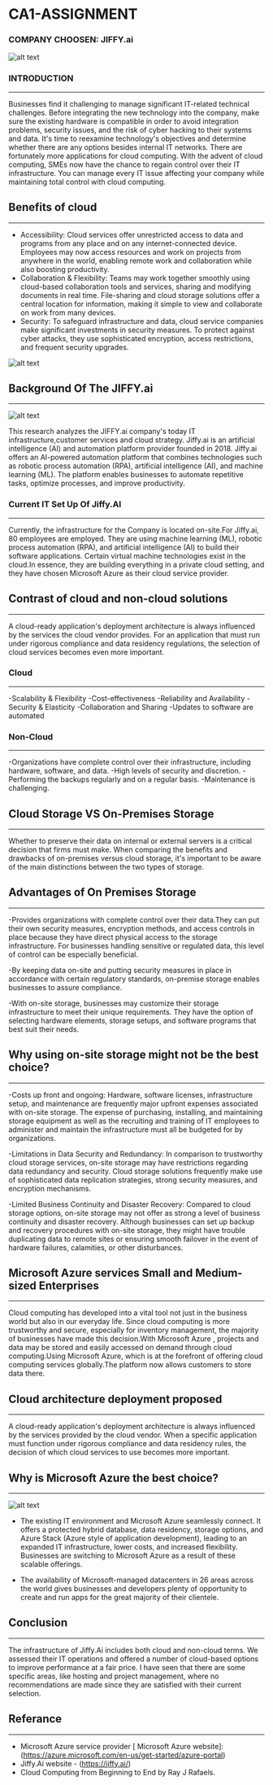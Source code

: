 # CA1-ASSIGNMENT 

### COMPANY CHOOSEN: JIFFY.ai 

![alt text]( https://encrypted-tbn0.gstatic.com/images?q=tbn:ANd9GcSFZvbWJ7kWjlKto5d2FqPg1n9jNgzoNjeYoKw0pZuX-n0DwuOWx0ODR4LZfnK6ihDz7rQ&usqp=CAU.png)

### **INTRODUCTION**
________________
Businesses find it challenging to manage significant IT-related technical challenges. Before integrating the new technology into the company, make sure the existing hardware is compatible in order to avoid integration problems, security issues, and the risk of cyber hacking to their systems and data. It's time to reexamine technology's objectives and determine whether there are any options besides internal IT networks. There are fortunately more applications for cloud computing. With the advent of cloud computing, SMEs now have the chance to regain control over their IT infrastructure. You can manage every IT issue affecting your company while maintaining total control with cloud computing.

## Benefits of cloud 
_____________________
- Accessibility: Cloud services offer unrestricted access to data and programs from any place and on any internet-connected device. Employees may now access resources 
  and work on projects from anywhere in the world, enabling remote work and collaboration while also boosting productivity.
- Collaboration & Flexibility: Teams may work together smoothly using cloud-based collaboration tools and services, sharing and modifying documents in real time. File-sharing and cloud storage solutions offer a central location for information, making it simple to view and collaborate on work from many devices.
- Security: To safeguard infrastructure and data, cloud service companies make significant investments in security measures. To protect against cyber attacks, they use sophisticated encryption, access restrictions, and frequent security upgrades. 
 

![alt text](https://tflive.wpenginepowered.com/wp-content/uploads/2020/01/benefits_of_cloud_computing.jpg)


## **Background Of The JIFFY.ai**
__________________________________
![alt text](https://static.crozdesk.com/web_app_library/providers/logos/000/008/508/box/jiffy.ai-1669210952-logo.png?1669210952.jpg)

This research analyzes the  JIFFY.ai company's  today IT infrastructure,customer services and cloud strategy. Jiffy.ai is an artificial intelligence (AI) and automation platform provider founded in 2018. Jiffy.ai offers an AI-powered automation platform that combines technologies such as robotic process automation (RPA), artificial intelligence (AI), and machine learning (ML). The platform enables businesses to automate repetitive tasks, optimize processes, and improve productivity.

### Current IT Set Up Of Jiffy.AI
______________________

Currently, the infrastructure for the Company is located on-site.For Jiffy.ai, 80 employees are employed. They are using machine learning (ML), robotic process automation (RPA), and artificial intelligence (AI) to build their software applications. Certain virtual machine technologies exist in the cloud.In essence, they are building everything in a private cloud setting, and they have chosen Microsoft Azure as their cloud service provider.

## Contrast of cloud and non-cloud solutions 
--------------------------------------------
A cloud-ready application's deployment architecture is always influenced by the services the cloud vendor provides. For an application that must run under rigorous compliance and data residency regulations, the selection of cloud services becomes even more important.

### Cloud
_________
-Scalability & Flexibility
-Cost-effectiveness
-Reliability and Availability
-Security & Elasticity
-Collaboration and Sharing
-Updates to software are automated

### Non-Cloud 
_____________
-Organizations have complete control over their infrastructure, including hardware, software, and data.
-High levels of security and discretion.
-Performing the backups regularly and on a regular basis.
-Maintenance is challenging.

## Cloud Storage VS On-Premises Storage 
__________________________________________
Whether to preserve their data on internal or external servers is a critical decision that firms must make. When comparing the benefits and drawbacks of on-premises versus cloud storage, it's important to be aware of the main distinctions between the two types of storage.

## Advantages of On Premises Storage 
-------------------------------------
-Provides organizations with complete control over their data.They can put their own security measures, encryption methods, and access controls in place because they have direct physical access to the storage infrastructure. For businesses handling sensitive or regulated data, this level of control can be especially beneficial.

-By keeping data on-site and putting security measures in place in accordance with certain regulatory standards, on-premise storage enables businesses to assure compliance.

-With on-site storage, businesses may customize their storage infrastructure to meet their unique requirements. They have the option of selecting hardware elements, storage setups, and software programs that best suit their needs. 

## Why using on-site storage might not be the best choice?
___________________________________________________________
-Costs up front and ongoing: Hardware, software licenses, infrastructure setup, and maintenance are frequently major upfront expenses associated with on-site storage. The expense of purchasing, installing, and maintaining storage equipment as well as the recruiting and training of IT employees to administer and maintain the infrastructure must all be budgeted for by organizations.

-Limitations in Data Security and Redundancy: In comparison to trustworthy cloud storage services, on-site storage may have restrictions regarding data redundancy and security. Cloud storage solutions frequently make use of sophisticated data replication strategies, strong security measures, and encryption mechanisms.

-Limited Business Continuity and Disaster Recovery: Compared to cloud storage options, on-site storage may not offer as strong a level of business continuity and disaster recovery. Although businesses can set up backup and recovery procedures with on-site storage, they might have trouble duplicating data to remote sites or ensuring smooth failover in the event of hardware failures, calamities, or other disturbances.

## Microsoft Azure services Small and Medium-sized Enterprises
_______________________________________________________________
Cloud computing has developed into a vital tool not just in the business world but also in our everyday life. Since cloud computing is more trustworthy and secure, especially for inventory management, the majority of businesses have made this decision.With Microsoft Azure , projects and data may be stored and easily accessed on demand through cloud computing.Using Microsoft Azure, which is at the forefront of offering cloud computing services globally.The platform now allows customers to store data there.

## Cloud architecture deployment proposed
__________________________________________

A cloud-ready application's deployment architecture is always influenced by the services provided by the cloud vendor. When a specific application must function under rigorous compliance and data residency rules, the decision of which cloud services to use becomes more important.

## Why is Microsoft Azure the best choice?
__________________________________________

![alt text](https://miro.medium.com/v2/resize:fit:828/format:webp/1*_sYB4ViOEBhnuHBjCg2f2g.jpeg)

- The existing IT environment and Microsoft Azure seamlessly connect. It offers a protected hybrid database, data residency, storage options, and Azure Stack (Azure style of application development), leading to an expanded IT infrastructure, lower costs, and increased flexibility. Businesses are switching to Microsoft Azure as a result of these scalable offerings.
  
- The availability of Microsoft-managed datacenters in 26 areas across the world gives businesses and developers plenty of opportunity to create and run apps for the great majority of their clientele.

## Conclusion
______________

The infrastructure of Jiffy.Ai includes both cloud and non-cloud terms. We assessed their IT operations and offered a number of cloud-based options to improve performance at a fair price. I have seen that there are some specific areas, like hosting and project management, where no recommendations are made since they are satisfied with their current selection.

## Referance
______________

- Microsoft Azure service provider [ Microsoft Azure website]:(https://azure.microsoft.com/en-us/get-started/azure-portal)
- Jiffy.Ai website - (https://jiffy.ai/)
- Cloud Computing from Beginning to End by Ray J Rafaels.

  

  



